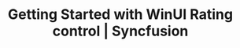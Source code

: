 ---
layout: post
title: Getting Started with WinUI Rating control | Syncfusion
description: Learn all about getting started with the Syncfusion WinUI Rating(SfRating) control, its elements, and more here.
platform: WinUI
control: SfRating
documentation: ug
---